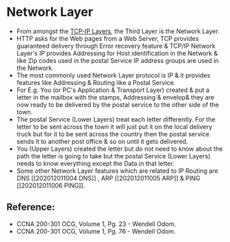 # Network Layer

* From amongst the [TCP-IP Layers](untitled-10.md), the Third Layer is the Network Layer.
* HTTP asks for the Web pages from a Web Server, TCP provides guaranteed delivery through Error recovery feature & TCP/IP Network Layer's IP provides Addressing for Host identification in the Network & like Zip codes used in the postal Service IP address groups are used in the Network.
* The most commonly used Network Layer protocol is IP & it provides features like Addressing & Routing like a Postal Service.
* For E.g. You \(or PC's Application & Transport Layer\) created & put a letter in the mailbox with the stamps, Addressing & envelop& they are now ready to be delivered by the postal service to the other side of the town.
* The postal Service \(Lower Layers\) treat each letter differently. For the letter to be sent across the town it will just put it on the local delivery truck but for it to be sent across the country then the postal service sends it to another post office & so on until it gets delivered.
* You \(Upper Layers\) created the letter but do not need to know about the path the letter is going to take but the postal Service \(Lower Layers\) needs to know everything except the Data in that letter.
* Some other Network Layer features which are related to IP Routing are DNS \[\[202012011004 DNS\]\] , ARP \[\[202012011005 ARP\]\] & PING \[\[202012011006 PING\]\].

## Reference:

* CCNA 200-301 OCG, Volume 1, Pg. 23 - Wendell Odom. 
* CCNA 200-301 OCG, Volume 1, Pg. 76 - Wendell Odom.

